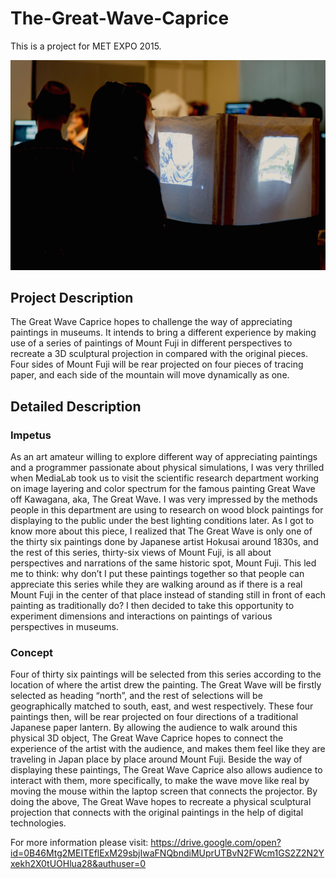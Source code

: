 # The-Great-Wave-Caprice
This is a project for MET EXPO 2015.

![alt text](https://github.com/gracegotlost/The-Great-Wave-Caprice/blob/master/image.jpg "Title")

## Project Description
The Great Wave Caprice hopes to challenge the way of appreciating paintings in museums. It intends to bring a different experience by making use of a series of paintings of Mount Fuji in different perspectives to recreate a 3D sculptural projection in compared with the original pieces. Four sides of Mount Fuji will be rear projected on four pieces of tracing paper, and each side of the mountain will move dynamically as one.

## Detailed Description
### Impetus
As an art amateur willing to explore different way of appreciating paintings and a programmer passionate about physical simulations, I was very thrilled when MediaLab took us to visit the scientific research department working on image layering and color spectrum for the famous painting Great Wave off Kawagana, aka, The Great Wave. I was very impressed by the methods people in this department are using to research on wood block paintings for displaying to the public under the best lighting conditions later. As I got to know more about this piece, I realized that The Great Wave is only one of the thirty six paintings done by Japanese artist Hokusai around 1830s, and the rest of this series, thirty-six views of Mount Fuji, is all about perspectives and narrations of the same historic spot, Mount Fuji. This led me to think: why don’t I put these paintings together so that people can appreciate this series while they are walking around as if there is a real Mount Fuji in the center of that place instead of standing still in front of each painting as traditionally do? I then decided to take this opportunity to experiment dimensions and interactions on paintings of various perspectives in museums.

### Concept
Four of thirty six paintings will be selected from this series according to the location of where the artist drew the painting. The Great Wave will be firstly selected as heading “north”, and the rest of selections will be geographically matched to south, east, and west respectively. These four paintings then, will be rear projected on four directions of a traditional Japanese paper lantern. By allowing the audience to walk around this physical 3D object, The Great Wave Caprice hopes to connect the experience of the artist with the audience, and makes them feel like they are traveling in Japan place by place around Mount Fuji. Beside the way of displaying these paintings, The Great Wave Caprice also allows audience to interact with them, more specifically, to make the wave move like real by moving the mouse within the laptop screen that connects the projector. By doing the above, The Great Wave hopes to recreate a physical sculptural projection that connects with the original paintings in the help of digital technologies.

For more information please visit:
https://drive.google.com/open?id=0B46Mtg2MEITEflExM29sbjIwaFNQbndiMUprUTBvN2FWcm1GS2Z2N2Yxekh2X0tUOHlua28&authuser=0